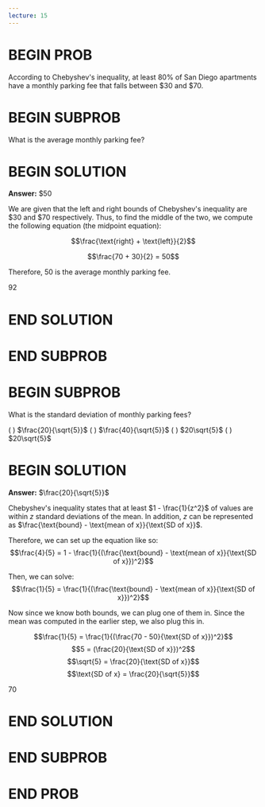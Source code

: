 ```yaml
---
lecture: 15
---
```


# BEGIN PROB

According to Chebyshev's inequality, at least 80% of San Diego apartments have a monthly parking fee that falls between $30 and $70. 

# BEGIN SUBPROB

What is the average monthly parking fee?

# BEGIN SOLUTION

**Answer:** $\$50$

We are given that the left and right bounds of Chebyshev's inequality are $30 and $70 respectively. Thus, to find the middle of the two, we compute the following equation (the midpoint equation):

$$\frac{\text{right} + \text{left}}{2}$$

$$\frac{70 + 30}{2} = 50$$

Therefore, $50$ is the average monthly parking fee.

<average>92</average>

# END SOLUTION

# END SUBPROB

# BEGIN SUBPROB

What is the standard deviation of monthly parking fees?

( ) $\frac{20}{\sqrt{5}}$
( ) $\frac{40}{\sqrt{5}}$
( ) $20\sqrt{5}$
( ) $20\sqrt{5}$

# BEGIN SOLUTION

**Answer:** $\frac{20}{\sqrt{5}}$

Chebyshev's inequality states that at least $1 - \frac{1}{z^2}$ of values are within $z$ standard deviations of the mean. In addition, $z$ can be represented as $\frac{\text{bound} - \text{mean of x}}{\text{SD of x}}$. 

Therefore, we can set up the equation like so:
$$\frac{4}{5} = 1 - \frac{1}{(\frac{\text{bound} - \text{mean of x}}{\text{SD of x}})^2}$$

Then, we can solve:
$$\frac{1}{5} = \frac{1}{(\frac{\text{bound} - \text{mean of x}}{\text{SD of x}})^2}$$

Now since we know both bounds, we can plug one of them in. Since the mean was computed in the earlier step, we also plug this in.

$$\frac{1}{5} = \frac{1}{(\frac{70 - 50}{\text{SD of x}})^2}$$
$$5 = (\frac{20}{\text{SD of x}})^2$$
$$\sqrt{5} = \frac{20}{\text{SD of x}}$$
$$\text{SD of x} = \frac{20}{\sqrt{5}}$$

<average>70</average>

# END SOLUTION

# END SUBPROB   

# END PROB